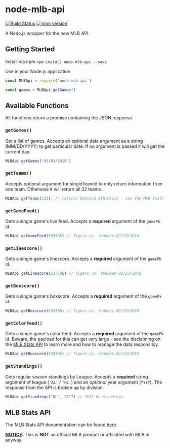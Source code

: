 # node-mlb-api
[![Build Status](https://travis-ci.org/erwstout/node-mlb-api.svg?branch=master)](https://travis-ci.org/erwstout/node-mlb-api)
[![npm version](https://badge.fury.io/js/node-mlb-api.svg)](https://badge.fury.io/js/node-mlb-api)

A Node.js wrapper for the new MLB API.

## Getting Started
Install via npm
`npm install node-mlb-api --save`

Use in your Node.js application
```js
const MLBApi = require('node-mlb-api')

const games = MLBApi.getGames()
```

## Available Functions
All functions return a promise containing the JSON response.

### `getGames()`
Get a list of games. Accepts an optional date argument as a string (MM/DD/YYYY)
to get particular date. If no argument is passed it will get the current day.

```js
MLBApi.getGames('03/03/2018')
```

### `getTeams()`
Accepts optional argument for singleTeamId to only return information from one team. Otherwise
it will return all 32 teams.

```js
MLBApi.getTeams(133); // returns Oakland Athletics - see the MLB Stats documentation for IDs
```

### `getGameFeed()`
Gets a single game's live feed. Accepts a **required** argument of the `gamePk` id.

```js
MLBApi.getGameFeed(533786) // Tigers vs. Yankees 02/23/2018
```

### `getLinescore()`
Gets a single game's linescore. Accepts a **required** argument of the `gamePk` id.

```js
MLBApi.getLinescore(533786) // Tigers vs. Yankees 02/23/2018
```

### `getBoxscore()`
Gets a single game's boxscore. Accepts a **required** argument of the `gamePk` id.

```js
MLBApi.getBoxscore(533786) // Tigers vs. Yankees 02/23/2018
```

### `getColorFeed()`
Gets a single game's color feed. Accepts a **required** argument of the `gamePk` id.
Beware, the payload for this can get very large - see the disclaiming on the [MLB Stats API](http://statsapi.mlb.com/docs/)
to learn more and how to manage the data responsibly. 

```js
MLBApi.getBoxscore(533786) // Tigers vs. Yankees 02/23/2018
```

### `getStandings()`
Gets regular season standings by League. Accepts a **required** string argument of league
(`'AL'` / `'NL'`) and an *optional* year argument (`YYYY`). The response from the API
is broken up by division.

```js
MLBApi.getStandings('NL', 2017) // 2017 NL Standings
```

## MLB Stats API
The MLB Stats API documentation can be found [here](http://statsapi.mlb.com/docs/)

**<u>NOTICE</u>:** This is **NOT** an official MLB product or affiliated with MLB in anyway.
